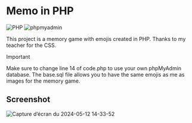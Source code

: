 # Memo in PHP
![PHP](https://img.shields.io/badge/php-%23777BB4.svg?style=for-the-badge&logo=php&logoColor=white)
![phpmyadmin](https://img.shields.io/badge/PHPMyAdmin-grey?style=for-the-badge&logo=phpmyadmin)

This project is a memory game with emojis created in PHP. Thanks to my teacher for the CSS.

>[!IMPORTANT]
>Make sure to change line 14 of code.php to use your own phpMyAdmin database.
>The base.sql file allows you to have the same emojis as me as images for the memory game.

## Screenshot 
![Capture d’écran du 2024-05-12 14-33-52](https://github.com/RobinBouvier/memo-php/assets/102693118/9514f4aa-3322-471c-abdc-a13486ade5b4)
